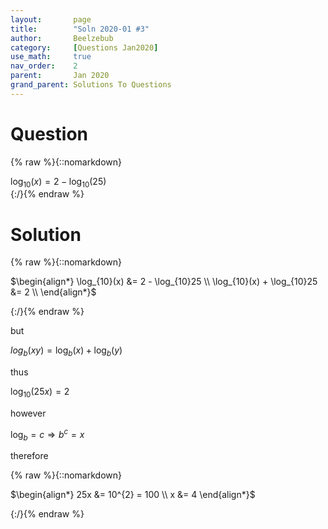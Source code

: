 ```yaml
---
layout:       page
title:        "Soln 2020-01 #3"
author:       Beelzebub
category:     [Questions Jan2020]
use_math:     true
nav_order:    2
parent:       Jan 2020
grand_parent: Solutions To Questions
---
```


# Question

{% raw %}{::nomarkdown}<div>$\text{log}_{10}(x) = 2 - \text{log}_{10}(25)$</div>{:/}{% endraw %}

# Solution

{% raw %}{::nomarkdown}<div>
$\begin{align*}
\log_{10}(x) &= 2 - \log_{10}25 \\
\log_{10}(x) + \log_{10}25 &= 2 \\
\end{align*}$
</div>{:/}{% endraw %}

but

$log_{b}(xy) = \log_{b}(x) + \log_{b}(y)$

thus

$\log_{10}(25 x) = 2$

however

$\log_{b} = c \Rightarrow  b^{c} = x$

therefore

{% raw %}{::nomarkdown}<div>
$\begin{align*}
25x &= 10^{2} = 100 \\
x &= 4
\end{align*}$
</div>{:/}{% endraw %}
